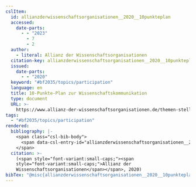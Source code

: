 ```yaml
---
cslItem:
  id: allianzderwissenschaftsorganisationen__2020__10punkteplan
  accessed:
    date-parts:
      - - "2023"
        - 7
        - 2
  author:
    - literal: Allianz der Wissenschaftsorganisationen
  citation-key: allianzderwissenschaftsorganisationen__2020__10punkteplan
  issued:
    date-parts:
      - - "2020"
  keyword: "#bf2035/topics/participation"
  language: en
  title: 10-Punkte-Plan zur Wissenschaftskommunikation
  type: document
  URL: >-
    https://www.allianz-der-wissenschaftsorganisationen.de/themen-stellungnahmen/10-punkte-plan-zur-wissenschaftskommunikation/
tags:
  - "#bf2035/topics/participation"
rendered:
  bibliography: |-
    <span class="csl-bib-body">
      <span data-csl-entry-id="allianzderwissenschaftsorganisationen__2020__10punkteplan" class="csl-entry"><span class='author-bib'>Allianz der Wissenschaftsorganisationen</span>. <span class='date-bib'>(2020)</span>. <span class='title'><i><b><span style="font-style:normal;">10-Punkte-Plan zur Wissenschaftskommunikation</span></b></i></span>. <span class='URL'><a href='https://www.allianz-der-wissenschaftsorganisationen.de/themen-stellungnahmen/10-punkte-plan-zur-wissenschaftskommunikation/'>LINK</a></span></span>
    </span>
  citation: >-
    (<span style="font-variant:small-caps;"><span
    style="font-variant:small-caps;">Allianz der
    Wissenschaftsorganisationen</span></span>, 2020)
bibTex: "@misc{allianzderwissenschaftsorganisationen__2020__10punkteplan,\n\tnote = {[Online; accessed 2023-07-02]},\n\tauthor = {{Allianz der Wissenschaftsorganisationen}},\n\tyear = {2020},\n\ttitle = {10-{Punkte}-{Plan} zur {Wissenschaftskommunikation}},\n\turl = {https://www.allianz-der-wissenschaftsorganisationen.de/themen-stellungnahmen/10-punkte-plan-zur-wissenschaftskommunikation/},\n\thowpublished = {https://www.allianz-der-wissenschaftsorganisationen.de/themen-stellungnahmen/10-punkte-plan-zur-wissenschaftskommunikation/},\n}\n\n"
---
```

